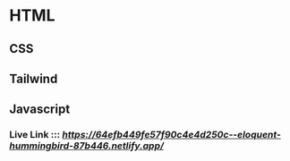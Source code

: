 # HTML
## CSS
## Tailwind
## Javascript
### Live Link ::: ***https://64efb449fe57f90c4e4d250c--eloquent-hummingbird-87b446.netlify.app/***
